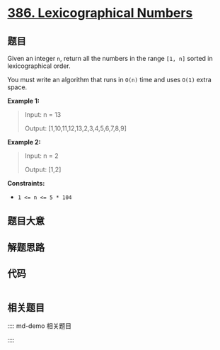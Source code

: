 # [386. Lexicographical Numbers](https://leetcode.com/problems/lexicographical-numbers)

## 题目

Given an integer `n`, return all the numbers in the range `[1, n]` sorted in
lexicographical order.

You must write an algorithm that runs in `O(n)` time and uses `O(1)` extra
space.



**Example 1:**

> Input: n = 13
> 
> Output: [1,10,11,12,13,2,3,4,5,6,7,8,9]

**Example 2:**

> Input: n = 2
> 
> Output: [1,2]

**Constraints:**

  * `1 <= n <= 5 * 104`


## 题目大意

## 解题思路

## 代码

```javascript

```

## 相关题目

:::: md-demo 相关题目

::::

